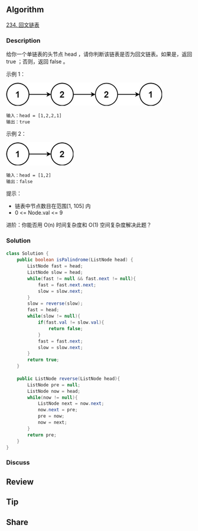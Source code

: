 ## Algorithm

[234. 回文链表](https://leetcode.cn/problems/palindrome-linked-list/description/?envType=study-plan-v2&envId=top-100-liked)

### Description

给你一个单链表的头节点 head ，请你判断该链表是否为回文链表。如果是，返回 true ；否则，返回 false 。

示例 1：

![](assets/20250403-c590469e.png)

```
输入：head = [1,2,2,1]
输出：true
```

示例 2：

![](assets/20250403-834881dd.png)

```
输入：head = [1,2]
输出：false
```

提示：

- 链表中节点数目在范围[1, 105] 内
- 0 <= Node.val <= 9

进阶：你能否用 O(n) 时间复杂度和 O(1) 空间复杂度解决此题？

### Solution

```java
class Solution {
    public boolean isPalindrome(ListNode head) {
        ListNode fast = head;
        ListNode slow = head;
        while(fast != null && fast.next != null){
            fast = fast.next.next;
            slow = slow.next;
        }
        slow = reverse(slow);
        fast = head;
        while(slow != null){
            if(fast.val != slow.val){
                return false;
            }
            fast = fast.next;
            slow = slow.next;
        }
        return true;
    }

    public ListNode reverse(ListNode head){
        ListNode pre = null;
        ListNode now = head;
        while(now != null){
            ListNode next = now.next;
            now.next = pre;
            pre = now;
            now = next;
        }
        return pre;
    }
}
```

### Discuss

## Review


## Tip


## Share
